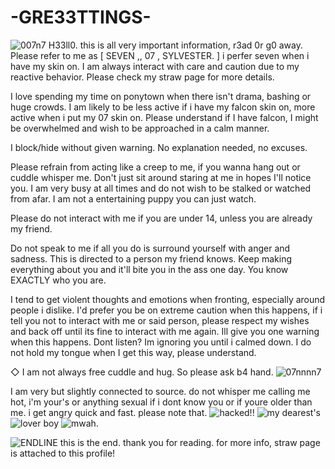 # -GRE33TTINGS-
![007n7](https://cdn.discordapp.com/attachments/1418042815778394236/1420717008026075239/Untitled23_20250925030058.png?ex=68d66952&is=68d517d2&hm=1ca949e25bac597b757771954b9489f1fb72cfb2a21f7ec235c1e7213fefd9bb&)
H33ll0.
this is all very important  information, r3ad 0r g0 away.   
Please refer to me as [ SEVEN ,, 07 , SYLVESTER.  ] i perfer seven when i have my skin on.
 I am always interact with care and caution due to my reactive behavior. 
 Please check my straw page for more details. 

I love spending my time on ponytown when there isn't drama,  bashing or huge crowds. 
I am likely to be less active if i have my falcon skin on, more active when i put my 07 skin on. 
Please understand if I have falcon, I might be overwhelmed and wish to be approached in a calm manner. 

I block/hide without given warning. No explanation needed, no excuses.  

Please refrain from acting like a creep to me, if you wanna hang out or cuddle whisper me. 
Don't  just sit around staring at me in hopes I'll notice you.
 I am very busy at all times and do not wish to be stalked or watched from afar. I am not a entertaining puppy you can just watch. 

  Please do not interact with me if you are under 14,  unless you are already my friend.

Do not speak to me if all you do is surround yourself with anger and sadness. This is directed to a person my friend  knows. Keep making everything about you and it'll bite you in the ass one day. You know EXACTLY who you are. 

I tend to get violent thoughts and emotions when fronting, especially around people i dislike. I'd prefer you be on extreme caution when this happens, if i tell you not to interact with me or said person, please respect my wishes and back off until its fine to interact with me again. Ill give you one warning when this happens.  Dont listen? Im ignoring you until i calmed down. 
I do not hold my tongue when I get this way, please understand. 

◇ I am not always free cuddle and hug. So please ask b4 hand.
![07nnnn7](https://cdn.discordapp.com/attachments/1418042815778394236/1420728918402404403/Untitled24_20250925040107.png?ex=68d6746a&is=68d522ea&hm=445ed68e676660f7bfc74a2d92015982a472f6a7e346b3dcacf5ae9e2632424a&)

I am very but slightly connected to source. do not whisper me calling me hot, i'm your's or anything sexual if i dont know you or if youre older than me.
i get angry quick and fast. please note that.
![hacked!!](https://cdn.discordapp.com/attachments/1418042815778394236/1420728918914236500/Untitled24_20250925040029.png?ex=68d6746a&is=68d522ea&hm=841d87d7b8b6c6ceb843d81d5a96aa86051e25a107eaaf94740b1182111ff145&)
![my dearest's](https://cdn.discordapp.com/attachments/1418042815778394236/1420717007053258822/Untitled23_20250925030811.png?ex=68d66952&is=68d517d2&hm=8fb7d4451a152e4b72c8af6494ac6c286c5d2dd4fb61064f42431ed69bcfb29e&) ![lover boy](https://cdn.discordapp.com/attachments/1418042815778394236/1420717007619493948/Untitled23_20250925030807.png?ex=68d66952&is=68d517d2&hm=e5f7de0ac7fb6f223bbbdf66129a5bdd2679d37b2e12d8deed99e6c96c064f69&) ![mwah.](https://cdn.discordapp.com/attachments/1418042815778394236/1420717006570655776/Untitled23_20250925030826.png?ex=68d66952&is=68d517d2&hm=efc093bb861eed34b505fdada8c8dddb78aa259b3eab1ae88f361b91054dcf15&)

![ENDLINE](https://cdn.discordapp.com/attachments/1418042815778394236/1420728917517664266/Untitled24_20250925040839.png?ex=68d67469&is=68d522e9&hm=ccf5ac94a2d67633e7f99394bf22bca126b621b4353cd07f447a58862228e45f&)
this is the end. thank you for reading. for more info, straw page is attached to this profile!
